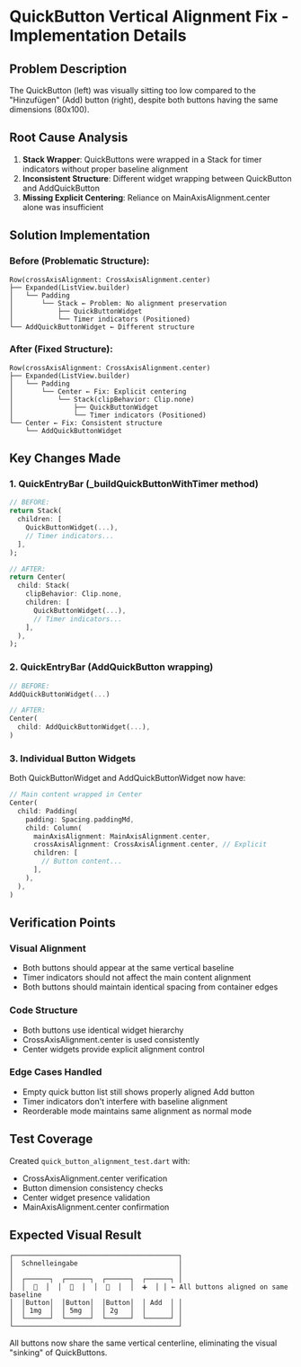 # QuickButton Vertical Alignment Fix - Implementation Details

## Problem Description
The QuickButton (left) was visually sitting too low compared to the "Hinzufügen" (Add) button (right), despite both buttons having the same dimensions (80x100).

## Root Cause Analysis
1. **Stack Wrapper**: QuickButtons were wrapped in a Stack for timer indicators without proper baseline alignment
2. **Inconsistent Structure**: Different widget wrapping between QuickButton and AddQuickButton
3. **Missing Explicit Centering**: Reliance on MainAxisAlignment.center alone was insufficient

## Solution Implementation

### Before (Problematic Structure):
```
Row(crossAxisAlignment: CrossAxisAlignment.center)
├── Expanded(ListView.builder)
│   └── Padding
│       └── Stack ← Problem: No alignment preservation
│           ├── QuickButtonWidget
│           └── Timer indicators (Positioned)
└── AddQuickButtonWidget ← Different structure
```

### After (Fixed Structure):
```
Row(crossAxisAlignment: CrossAxisAlignment.center)
├── Expanded(ListView.builder)
│   └── Padding
│       └── Center ← Fix: Explicit centering
│           └── Stack(clipBehavior: Clip.none)
│               ├── QuickButtonWidget
│               └── Timer indicators (Positioned)
└── Center ← Fix: Consistent structure
    └── AddQuickButtonWidget
```

## Key Changes Made

### 1. QuickEntryBar (_buildQuickButtonWithTimer method)
```dart
// BEFORE:
return Stack(
  children: [
    QuickButtonWidget(...),
    // Timer indicators...
  ],
);

// AFTER:
return Center(
  child: Stack(
    clipBehavior: Clip.none,
    children: [
      QuickButtonWidget(...),
      // Timer indicators...
    ],
  ),
);
```

### 2. QuickEntryBar (AddQuickButton wrapping)
```dart
// BEFORE:
AddQuickButtonWidget(...)

// AFTER:
Center(
  child: AddQuickButtonWidget(...),
)
```

### 3. Individual Button Widgets
Both QuickButtonWidget and AddQuickButtonWidget now have:
```dart
// Main content wrapped in Center
Center(
  child: Padding(
    padding: Spacing.paddingMd,
    child: Column(
      mainAxisAlignment: MainAxisAlignment.center,
      crossAxisAlignment: CrossAxisAlignment.center, // Explicit
      children: [
        // Button content...
      ],
    ),
  ),
)
```

## Verification Points

### Visual Alignment
- Both buttons should appear at the same vertical baseline
- Timer indicators should not affect the main content alignment
- Both buttons should maintain identical spacing from container edges

### Code Structure
- Both buttons use identical widget hierarchy
- CrossAxisAlignment.center is used consistently
- Center widgets provide explicit alignment control

### Edge Cases Handled
- Empty quick button list still shows properly aligned Add button
- Timer indicators don't interfere with baseline alignment
- Reorderable mode maintains same alignment as normal mode

## Test Coverage
Created `quick_button_alignment_test.dart` with:
- CrossAxisAlignment.center verification
- Button dimension consistency checks
- Center widget presence validation
- MainAxisAlignment.center confirmation

## Expected Visual Result
```
┌─────────────────────────────────────────┐
│  Schnelleingabe                         │
│                                         │
│  ┌──────┐  ┌──────┐  ┌──────┐  ┌──────┐ │
│  │  🧪  │  │  💊  │  │  🍄  │  │  ➕  │ │ ← All buttons aligned on same baseline
│  │Button│  │Button│  │Button│  │ Add  │ │
│  │ 1mg  │  │ 5mg  │  │ 2g   │  │      │ │
│  └──────┘  └──────┘  └──────┘  └──────┘ │
└─────────────────────────────────────────┘
```

All buttons now share the same vertical centerline, eliminating the visual "sinking" of QuickButtons.